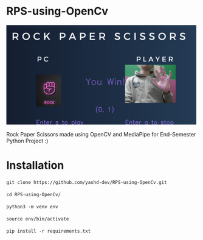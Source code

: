 # RPS-using-OpenCv

<img src="RPS Screenshot.png" alt="Image Preview" width="500"/>

Rock Paper Scissors made using OpenCV and MediaPipe for End-Semester Python Project :)

# Installation

``` <python>
git clone https://github.com/yashd-dev/RPS-using-OpenCv.git

cd RPS-using-OpenCv/

python3 -m venv env

source env/bin/activate

pip install -r requirements.txt
```
